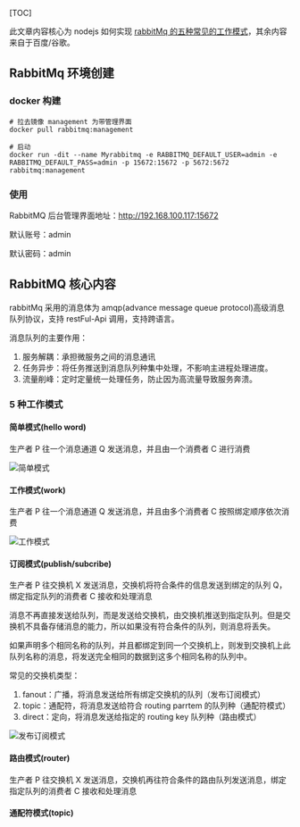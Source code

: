 [TOC]

此文章内容核心为 nodejs 如何实现 [rabbitMq 的五种常见的工作模式](https://github.com/ddzyan/node-amqplib)，其余内容来自于百度/谷歌。

## RabbitMq 环境创建

### docker 构建

```shell
# 拉去镜像 management 为带管理界面
docker pull rabbitmq:management

# 启动
docker run -dit --name Myrabbitmq -e RABBITMQ_DEFAULT_USER=admin -e RABBITMQ_DEFAULT_PASS=admin -p 15672:15672 -p 5672:5672 rabbitmq:management
```

### 使用

RabbitMQ 后台管理界面地址：http://192.168.100.117:15672

默认账号：admin

默认密码：admin

## RabbitMQ 核心内容

rabbitMq 采用的消息体为 amqp(advance message queue protocol)高级消息队列协议，支持 restFul-Api 调用，支持跨语言。

消息队列的主要作用：

1. 服务解耦：承担微服务之间的消息通讯
2. 任务异步：将任务推送到消息队列种集中处理，不影响主进程处理进度。
3. 流量削峰：定时定量统一处理任务，防止因为高流量导致服务奔溃。

### 5 种工作模式

#### 简单模式(hello word)

生产者 P 往一个消息通道 Q 发送消息，并且由一个消费者 C 进行消费

![简单模式](https://i.imgur.com/rGIqlf3.png)

#### 工作模式(work)

生产者 P 往一个消息通道 Q 发送消息，并且由多个消费者 C 按照绑定顺序依次消费

![工作模式](https://i.imgur.com/awHUM0h.png)

#### 订阅模式(publish/subcribe)

生产者 P 往交换机 X 发送消息，交换机将符合条件的信息发送到绑定的队列 Q，绑定指定队列的消费者 C 接收和处理消息

消息不再直接发送给队列，而是发送给交换机，由交换机推送到指定队列。但是交换机不具备存储消息的能力，所以如果没有符合条件的队列，则消息将丢失。

如果声明多个相同名称的队列，并且都绑定到同一个交换机上，则发到交换机上此队列名称的消息，将发送完全相同的数据到这多个相同名称的队列中。

常见的交换机类型：

1. fanout：广播，将消息发送给所有绑定交换机的队列（发布订阅模式）
2. topic：通配符，将消息发送给符合 routing parrtem 的队列种（通配符模式）
3. direct：定向，将消息发送给指定的 routing key 队列种（路由模式）

![发布订阅模式](https://i.imgur.com/DMdhQIq.png)

#### 路由模式(router)

生产者 P 往交换机 X 发送消息，交换机再往符合条件的路由队列发送消息，绑定指定队列的消费者 C 接收和处理消息

#### 通配符模式(topic)
